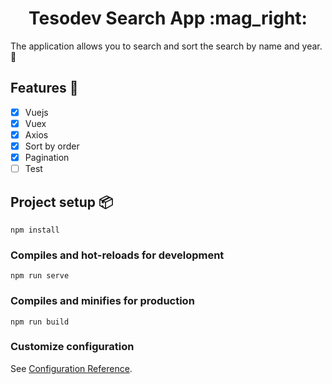 <h1 align="center">Tesodev Search App :mag_right: </h1> 

The application allows you to search and sort the search by name and year. 👀

## Features :star2:	

- [x] Vuejs
- [x] Vuex
- [x] Axios
- [x] Sort by order
- [x] Pagination
- [ ] Test

## Project setup 📦
```
npm install
```

### Compiles and hot-reloads for development
```
npm run serve
```

### Compiles and minifies for production
```
npm run build
```

### Customize configuration
See [Configuration Reference](https://cli.vuejs.org/config/).
